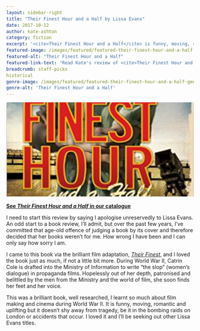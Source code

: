 ```yaml
---
layout: sidebar-right
title: "Their Finest Hour and a Half by Lissa Evans"
date: 2017-10-12
author: kate-ashton
category: fiction
excerpt: '<cite>Their Finest Hour and a Half</cite> is funny, moving, romantic and uplifting, yet realistic about the tragedies of the Second World War.'
featured-image: /images/featured/featured-their-finest-hour-and-a-half.jpg
featured-alt: "Their Finest Hour and a Half"
featured-link-text: "Read Kate's review of <cite>Their Finest Hour and a Half</cite>"
breadcrumb: staff-picks
historical
genre-image: /images/featured/featured-their-finest-hour-and-a-half-genre.jpg
genre-alt: 'Their Finest Hour and a Half'
---
```


![Their Finest Hour and a Half](/images/featured/featured-their-finest-hour-and-a-half.jpg)

**[See <cite>Their Finest Hour and a Half</cite> in our catalogue](https://suffolk.spydus.co.uk/cgi-bin/spydus.exe/ENQ/OPAC/BIBENQ?BRN=107451)**

I need to start this review by saying I apologise unreservedly to Lissa Evans. An odd start to a book review, I’ll admit, but over the past few years, I’ve committed that age-old offence of judging a book by its cover and therefore decided that her books weren’t for me. How wrong I have been and I can only say how sorry I am.

I came to this book via the brilliant film adaptation, [<cite>Their Finest</cite>](https://suffolk.spydus.co.uk/cgi-bin/spydus.exe/ENQ/OPAC/BIBENQ?BRN=2201811), and I loved the book just as much, if not a little bit more. During World War II, Catrin Cole is drafted into the Ministry of Information to write “the slop” (women’s dialogue) in propaganda films. Hopelessly out of her depth, patronised and belittled by the men from the Ministry and the world of film, she soon finds her feet and her voice.

This was a brilliant book, well researched, I learnt so much about film making and cinema during World War II. It is funny, moving, romantic and uplifting but it doesn’t shy away from tragedy, be it in the bombing raids on London or accidents that occur. I loved it and I’ll be seeking out other Lissa Evans titles.
